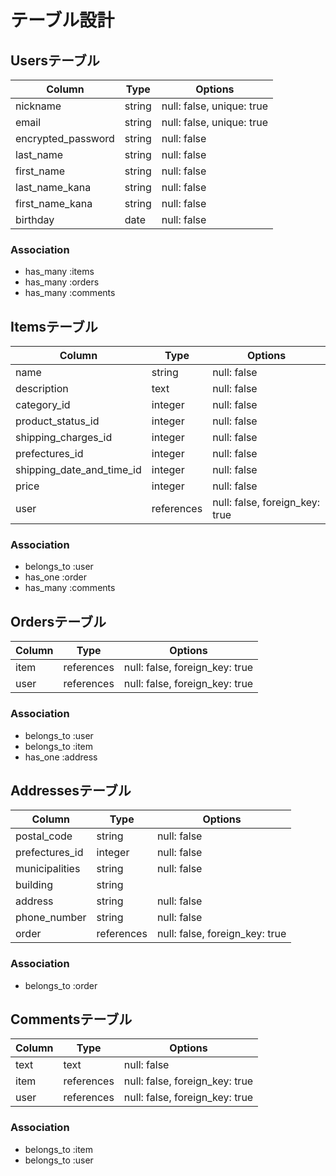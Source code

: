 # テーブル設計

## Usersテーブル
 |  Column            | Type      |   Options                   |
 |--------------------|-----------|-----------------------------|
 | nickname           | string    |  null: false, unique: true  |
 | email              | string    |  null: false, unique: true  |
 | encrypted_password | string    |  null: false                |
 | last_name          | string    |  null: false                |
 | first_name         | string    |  null: false                |
 | last_name_kana     | string    |  null: false                |
 | first_name_kana    | string    |  null: false                |
 | birthday           | date      |  null: false                |
 
 ### Association
 - has_many :items
 - has_many :orders
 - has_many :comments



## Itemsテーブル
 |  Column                   | Type       |   Options                       |
 |---------------------------|------------|---------------------------------|
 | name                      | string     |  null: false                    |
 | description               | text       |  null: false                    |
 | category_id               | integer    |  null: false                    |
 | product_status_id         | integer    |  null: false                    |
 | shipping_charges_id       | integer    |  null: false                    |
 | prefectures_id            | integer    |  null: false                    |
 | shipping_date_and_time_id | integer    |  null: false                    |
 | price                     | integer    |  null: false                    |
 | user                      | references |  null: false, foreign_key: true |

 ### Association
 - belongs_to :user
 - has_one :order
 - has_many :comments



## Ordersテーブル
 |  Column                | Type       |   Options                       |
 |------------------------|------------|---------------------------------|
 | item                   | references |  null: false, foreign_key: true |
 | user                   | references |  null: false, foreign_key: true |
 
 ### Association
 - belongs_to :user
 - belongs_to :item
 - has_one :address



## Addressesテーブル
 |  Column                | Type       |   Options                       |
 |------------------------|------------|---------------------------------|
 | postal_code            | string     |  null: false                    |
 | prefectures_id         | integer    |  null: false                    | 
 | municipalities         | string     |  null: false                    |
 | building               | string     |                                 |
 | address                | string     |  null: false                    |
 | phone_number           | string     |  null: false                    |
 | order                  | references |  null: false, foreign_key: true |

 ### Association
 - belongs_to :order



 ## Commentsテーブル
 |  Column                | Type       |   Options                       |
 |------------------------|------------|---------------------------------|
 | text                   | text       |  null: false                    |
 | item                   | references |  null: false, foreign_key: true | 
 | user                   | references |  null: false, foreign_key: true |
 
 ### Association
 - belongs_to :item
 - belongs_to :user
